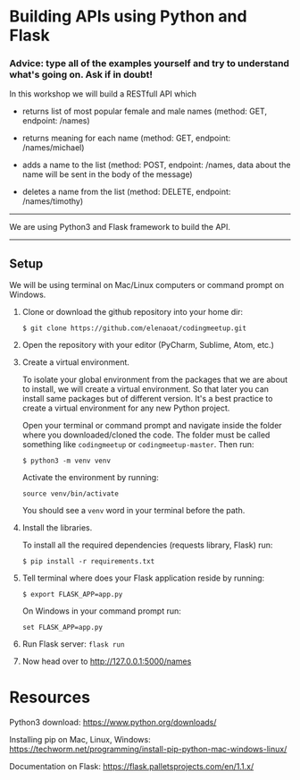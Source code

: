 # Building APIs using Python and Flask

### Advice: type all of the examples yourself and try to understand what's going on. Ask if in doubt!


In this workshop we will build a RESTfull API which
 - returns list of most popular female and male names (method: GET, endpoint: /names)

 - returns meaning for each name  (method: GET, endpoint: /names/michael)

 - adds a name to the list (method: POST, endpoint: /names, data about the name will be sent in the body of the message)

 - deletes a name from the list (method: DELETE, endpoint: /names/timothy)

----------------
We are using Python3 and Flask framework to build the API.

------------------------
## Setup
We will be using terminal on Mac/Linux computers or command prompt on Windows.
1. Clone or download the github repository into your home dir:

    ``$ git clone https://github.com/elenaoat/codingmeetup.git``
2. Open the repository with your editor (PyCharm, Sublime, Atom, etc.)

3. Create a virtual environment.

    To isolate your global environment from the packages that we are about to install, we will create a virtual environment.
    So that later you can install same packages but of different version. It's a best practice to create a virtual
    environment for any new Python project.

    Open your terminal or command prompt and navigate inside the folder where you downloaded/cloned the code.
    The folder must be called something like `codingmeetup` or `codingmeetup-master`.
    Then run:
    
    ``$ python3 -m venv venv``

    Activate the environment by running:

    ``source venv/bin/activate``

    You should see a `venv` word in your terminal before the path.
4. Install the libraries.

     To install all the required dependencies (requests library, Flask) run:

    ``$ pip install -r requirements.txt``

5. Tell terminal where does your Flask application reside by running:

   `$ export FLASK_APP=app.py`

   On Windows in your command prompt run:
   
   ``set FLASK_APP=app.py``

6. Run Flask server:
    ``flask run``

7. Now head over to http://127.0.0.1:5000/names



# Resources

Python3 download:
https://www.python.org/downloads/

Installing pip on Mac, Linux, Windows:
https://techworm.net/programming/install-pip-python-mac-windows-linux/

Documentation on Flask:
https://flask.palletsprojects.com/en/1.1.x/
